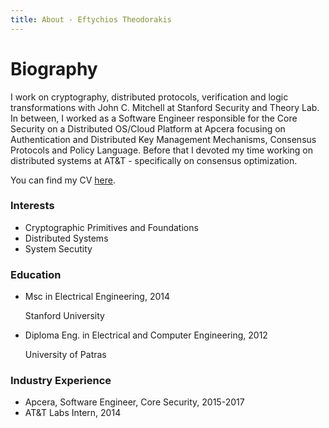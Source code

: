 ```yaml
---
title: About - Eftychios Theodorakis
---
```

<div class="col-sm-7">
<h1 id="biography">Biography</h1>

I work on cryptography, distributed protocols, verification and logic transformations with John C. Mitchell at Stanford Security and Theory Lab. In between, I worked as a Software Engineer responsible for the Core Security on a Distributed OS/Cloud Platform at Apcera focusing on Authentication and Distributed Key Management Mechanisms, Consensus Protocols and Policy Language. Before that I devoted my time working on distributed systems at AT&T - specifically on consensus optimization.

You can find my CV [here](https://eftychis.org/cv/cv.pdf).
</div>

<div class="row">
<div class="col-sm-5">
<h3>Interests</h3>
<ul class="ul-interests">
<li>Cryptographic Primitives and Foundations</li>
<li>Distributed Systems</li>
<li>System Secutity</li>
</ul>
</div>

<div class="col-sm-7">
<h3>Education</h3>
<ul class="ul-edu fa-ul">

<li>
<i class="fa-li fa fa-graduation-cap"></i>
<div class="description">
<p class="course">Msc in Electrical Engineering, 2014</p>
<p class="institution">Stanford University</p>
</div>
</li>

<li>
<i class="fa-li fa fa-graduation-cap"></i>
<div class="description">
<p class="course">Diploma Eng. in Electrical and Computer Engineering, 2012</p>
<p class="institution">University of Patras</p>
</div>
</li>
</ul>
</div>

<div class="col-sm-5">
<h3>Industry Experience</h3>
<ul class="ul-interests">
<li>Apcera, Software Engineer, Core Security, 2015-2017</li>
<li>AT&T Labs Intern, 2014</li>
</ul>
</div>
</div>
